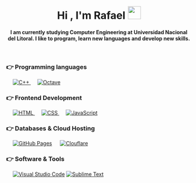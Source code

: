 <h1 align="center">Hi , I'm Rafael <img src="https://media.giphy.com/media/hvRJCLFzcasrR4ia7z/giphy.gif" width="35"></h1>

<h4 align="center">I am currently studying Computer Engineering at Universidad Nacional del Litoral. I like to program, learn new languages ​​and develop new skills.</h4>
<br>

### 👉 Programming languages
<p align="left"> 
  &emsp;
  <a href="" target="_blank"> 
    <img alt="C++" src="https://img.shields.io/badge/c++-%2300599C.svg?style=for-the-badge&logo=c%2B%2B&logoColor=white">
  </a> 
   &emsp;
   <a href="" target="_blank">
    <img alt="Octave" src="https://img.shields.io/badge/OCTAVE-darkblue?style=for-the-badge&logo=octave&logoColor=fcd683">
  </a>
</p>

### 👉 Frontend Development
<p align="left"> 
  &emsp; 
  <a href="" target="_blank"> 
   <img alt="HTML" src="https://img.shields.io/badge/html5-%23E34F26.svg?style=for-the-badge&logo=html5&logoColor=white">
  </a>   
  &emsp;
  <a href="" target="_blank">
    <img alt="CSS" src="https://img.shields.io/badge/css3-%231572B6.svg?style=for-the-badge&logo=css3&logoColor=white">
  </a> 
  &emsp;
  <a href="" target="_blank"> 
     <img alt="JavaScript" src="https://img.shields.io/badge/javascript-%23323330.svg?style=for-the-badge&logo=javascript&logoColor=%23F7DF1E">
   </a>
</p>

### 👉 Databases & Cloud Hosting
<p align="left">
  &emsp;
    <a href=""><img alt="GitHub Pages" src="https://img.shields.io/badge/github%20pages-121013?style=for-the-badge&logo=github&logoColor=white"></a>
      &emsp;
    <a href=""><img alt="Clouflare" src="https://img.shields.io/badge/Cloudflare-F38020?style=for-the-badge&logo=Cloudflare&logoColor=white"></a>

 ### 👉 Software & Tools
<p>
  &emsp;
    <a href="#"><img alt="Visual Studio Code" src="https://img.shields.io/badge/Visual%20Studio%20Code-0078d7.svg?style=for-the-badge&logo=visual-studio-code&logoColor=white"></a>
  <a href="#"><img alt="Sublime Text" src="https://img.shields.io/badge/sublime_text-%23575757.svg?style=for-the-badge&logo=sublime-text&logoColor=important"></a>
</p>

